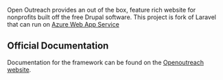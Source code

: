 

Open Outreach provides an out of the box, feature rich website for nonprofits built off the free Drupal software. This project is fork of Laravel that can run on [Azure Web App Service](http://azure.microsoft.com/en-us/services/app-service/web/)

## Official Documentation

Documentation for the framework can be found on the [Openoutreach website](http://openoutreach.org/).

